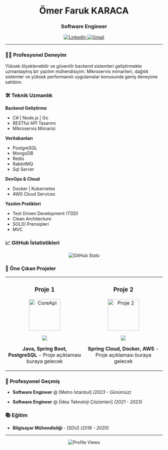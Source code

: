 <div align="center">
  <h1>Ömer Faruk KARACA</h1>
  <h3>Software Engineer</h3>
</div>

<div align="center">
  <a href="https://www.linkedin.com/in/ofkrc" target="_blank">
    <img src="https://img.shields.io/badge/LinkedIn-0077B5?style=for-the-badge&logo=linkedin&logoColor=white" alt="LinkedIn" />
  </a>
  <a href="mailto:ofkrc@outlook.com">
    <img src="https://img.shields.io/badge/Gmail-D14836?style=for-the-badge&logo=gmail&logoColor=white" alt="Gmail" />
  </a>
</div>

---

### 👨‍💻 Profesyonel Deneyim

Yüksek ölçeklenebilir ve güvenilir backend sistemleri geliştirmekte uzmanlaşmış bir yazılım mühendisiyim. Mikroservis mimarileri, dağıtık sistemler ve yüksek performanslı uygulamalar konusunda geniş deneyime sahibim.

### 🛠️ Teknik Uzmanlık

**Backend Geliştirme**
- C# | Node.js | Go
- RESTful API Tasarımı
- Mikroservis Mimarisi

**Veritabanları**
- PostgreSQL
- MongoDB
- Redis
- RabbitMQ
- Sql Server

**DevOps & Cloud**
- Docker | Kubernetes
- AWS Cloud Services

**Yazılım Pratikleri**
- Test Driven Development (TDD)
- Clean Architecture
- SOLID Prensipleri
- MVC

### 📈 GitHub İstatistikleri

<div align="center">
  <img src="https://github-readme-stats.vercel.app/api?username=ofkrc&show_icons=true&theme=github_dark&hide_border=true&count_private=true" alt="GitHub Stats" />
</div>

### 🎯 Öne Çıkan Projeler

<div align="center">
  <table>
    <tr>
      <td width="50%">
        <h3 align="center">Proje 1</h3>
        <div align="center">  
          <a href="https://github.com/ofkrc/CoreApi" target="_blank">
            <img src="https://raw.githubusercontent.com/rahuldkjain/github-profile-readme-generator/master/src/images/icons/Social/github.svg" alt="CoreApi" width="100" />
          </a>
          <p>
            <a href="https://github.com/ofkrc/CoreApi" target="_blank">
              <img src="https://img.shields.io/badge/Kod-%23000000.svg?style=for-the-badge&logo=github&logoColor=white"/>
            </a>
          </p>
          <p><strong>Java, Spring Boot, PostgreSQL</strong> - Proje açıklaması buraya gelecek</p>
        </div>
      </td>
      <td width="50%">
        <h3 align="center">Proje 2</h3>
        <div align="center">
          <a href="https://github.com/ofkrc/proje-adi-2" target="_blank">
            <img src="https://raw.githubusercontent.com/rahuldkjain/github-profile-readme-generator/master/src/images/icons/Social/github.svg" alt="Proje 2" width="100" />
          </a>
          <p>
            <a href="https://github.com/ofkrc/proje-adi-2" target="_blank">
              <img src="https://img.shields.io/badge/Kod-%23000000.svg?style=for-the-badge&logo=github&logoColor=white"/>
            </a>
          </p>
          <p><strong>Spring Cloud, Docker, AWS</strong> - Proje açıklaması buraya gelecek</p>
        </div>
      </td>
    </tr>
  </table>
</div> 

### 💼 Profesyonel Geçmiş

- **Software Engineer** @ [Metro İstanbul] _(2023 - Günümüz)_
  
- **Software Engineer** @ [İdea Teknoloji Çözümleri] _(2021 - 2023)_

### 📚 Eğitim

- **Bilgisayar Mühendisliği** - [SDU] _(2016 - 2020)_

---

<div align="center">
  <img src="https://komarev.com/ghpvc/?username=ofkrc&color=blue&style=flat-square&label=Profile+Views" alt="Profile Views" />
</div>
